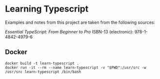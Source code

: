 # Learning Typescript

Examples and notes from this project are taken from the following sources:

*Essential TypeScript: From Beginner to Pro*
ISBN-13 (electronic): 978-1-4842-4979-6

## Docker

```
docker build -t learn-typescript .
docker run -it --rm --name learn-typescript -v "$PWD":/usr/src -w /usr/src learn-typescript /bin/bash
```
